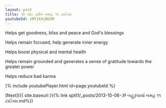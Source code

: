 ```yaml
---
layout: post
title: ૐ ગંદા ડરીને નમહ ૧૧ ટાઈમ્સ
youtubeId: zMY1K4jBGUM
---
```

 
 
Helps get goodness, bliss and peace and God's blessings
 
Helps remain focused, help generate inner energy 
 
Helps boost physical and mental health 
 
Helps remain grounded and generates a sense of gratitude towards the greater power 
 
Helps reduce bad karma
 
 
 
 


{% include youtubePlayer.html id=page.youtubeId %}
 
[Next]({{ site.baseurl }}{% link  split1/_posts/2013-10-06-ૐ બહુરૂપાયાં નમહ ૧૧ ટાઈમ્સ.md%})
 
